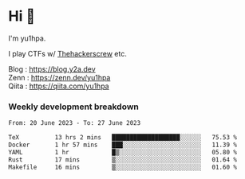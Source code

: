 # Hi 👋

I'm yu1hpa.

I play CTFs w/ [Thehackerscrew](https://www.thehackerscrew.team/) etc.

Blog : https://blog.y2a.dev  
Zenn : https://zenn.dev/yu1hpa  
Qiita : https://qiita.com/yu1hpa  

### Weekly development breakdown

<!--START_SECTION:waka-->

```txt
From: 20 June 2023 - To: 27 June 2023

TeX          13 hrs 2 mins   ███████████████████░░░░░░   75.53 %
Docker       1 hr 57 mins    ███░░░░░░░░░░░░░░░░░░░░░░   11.39 %
YAML         1 hr            █▒░░░░░░░░░░░░░░░░░░░░░░░   05.80 %
Rust         17 mins         ▒░░░░░░░░░░░░░░░░░░░░░░░░   01.64 %
Makefile     16 mins         ▒░░░░░░░░░░░░░░░░░░░░░░░░   01.60 %
```

<!--END_SECTION:waka-->

